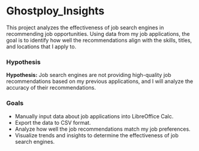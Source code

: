 # Ghostploy_Insights
This project analyzes the effectiveness of job search engines in recommending job opportunities. Using data from my job applications, the goal is to identify how well the recommendations align with the skills, titles, and locations that I apply to.

### Hypothesis

**Hypothesis:** Job search engines are not providing high-quality job recommendations based on my previous applications, and I will analyze the accuracy of their recommendations.

### Goals

- Manually input data about job applications into LibreOffice Calc.
- Export the data to CSV format.
- Analyze how well the job recommendations match my job preferences.
- Visualize trends and insights to determine the effectiveness of job search engines.